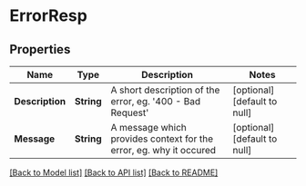 # ErrorResp
## Properties

Name | Type | Description | Notes
------------ | ------------- | ------------- | -------------
**Description** | **String** | A short description of the error, eg. &#39;400 - Bad Request&#39; | [optional] [default to null]
**Message** | **String** | A message which provides context for the error, eg. why it occured | [optional] [default to null]

[[Back to Model list]](../README.md#documentation-for-models) [[Back to API list]](../README.md#documentation-for-api-endpoints) [[Back to README]](../README.md)

